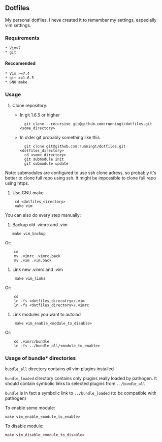 ## Dotfiles

My personal dotfiles. I heve created it to remember my settings, especially vim settings.

### Requirements

    * Vim>7
    * git 

#### Reccomended
    * Vim >=7.4
    * git >=1.6.5
    * GNU make

### Usage

1. Clone repository:
    * In git 1.6.5 or higher

            git clone --recursive git@github.com:runningt/dotfiles.git <some_directory>

    * In older git probably something like this

            git clone git@github.com:runningt/dotfiles.git <dotfiles_directory>
            cd <some_directory>
            git submodule init
            git submodule update
Note: submodules are configured to use ssh clone adress, so probably it's better to clone full repo using ssh.
It might be impossible to clone full repo using https.

1. Use GNU make 
        
        cd <dotfiles_directory>
        make vim

You can also do every step manually:

1.  Backup old .vimrc and .vim

        make vim_backup
Or:

        cd
        mv .vimrc .vimrc.back
        mv .vim .vim.back

1. Link new .vimrc and .vim

        make vim_links
Or:
        
        cd
        ln -fs <dotfiles_direcotry>/.vim
        ln -fs <dotfiles_directory>/.vimrc


1. Link modules you want to autolad

        make vim_enable_<module_to_disable>
Or:

        cd .vimrc/bundle
        ln -fs ../bundle_all/<module_to_enable>


### Usage of bundle* directories

`bubdle_all` directory contains *all* vim plugins installed 

`bundle_loaded` directory contains only plugins really loaded by pathogen. 
It should contain symbolic links to selected plugins from `../bundle_all`

`bundle` is in fact a symbolic link to `../bundle_loaded` (to be compatible with pathogen)

To enable some module:

    make vim_enable_<module_to_enable>

To disable module:

    make vim_disable_<module_to_disable>
